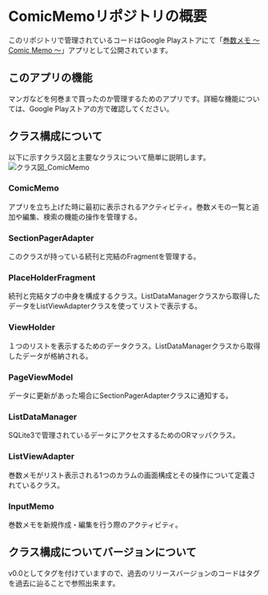 # ComicMemoリポジトリの概要
このリポジトリで管理されているコードはGoogle Playストアにて「[巻数メモ ～ Comic Memo ～](https://play.google.com/store/apps/details?id=com.highcom.comicmemo&hl=ja)」アプリとして公開されています。
## このアプリの機能
マンガなどを何巻まで買ったのか管理するためのアプリです。詳細な機能については、Google Playストアの方で確認してください。
## クラス構成について
以下に示すクラス図と主要なクラスについて簡単に説明します。
![クラス図_ComicMemo](https://user-images.githubusercontent.com/12059529/103291131-706bdc00-4a2e-11eb-89b9-e6b4cc9d1f34.png)
### ComicMemo
アプリを立ち上げた時に最初に表示されるアクティビティ。巻数メモの一覧と追加や編集、検索の機能の操作を管理する。
### SectionPagerAdapter
このクラスが持っている続刊と完結のFragmentを管理する。
### PlaceHolderFragment
続刊と完結タブの中身を構成するクラス。ListDataManagerクラスから取得したデータをListViewAdapterクラスを使ってリストで表示する。
### ViewHolder
１つのリストを表示するためのデータクラス。ListDataManagerクラスから取得したデータが格納される。
### PageViewModel
データに更新があった場合にSectionPagerAdapterクラスに通知する。
### ListDataManager
SQLite3で管理されているデータにアクセスするためのORマッパクラス。
### ListViewAdapter
巻数メモがリスト表示される1つのカラムの画面構成とその操作について定義されているクラス。
### InputMemo
巻数メモを新規作成・編集を行う際のアクティビティ。
## クラス構成についてバージョンについて
v0.0としてタグを付けていますので、過去のリリースバージョンのコードはタグを過去に辿ることで参照出来ます。
